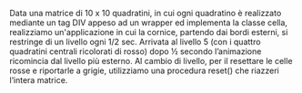 Data una matrice di 10 x 10 quadratini, in cui ogni quadratino è realizzato mediante un tag DIV appeso ad un wrapper ed implementa la 
classe cella, realizziamo un'applicazione in cui la cornice, partendo dai bordi esterni, si restringe di un livello ogni 1/2 sec.
Arrivata al livello 5 (con i quattro quadratini centrali ricolorati di rosso) dopo ½ secondo l’animazione ricomincia dal livello più esterno.
Al cambio di livello, per il resettare le celle rosse e riportarle a grigie, utilizziamo una procedura reset() che riazzeri l’intera matrice.
